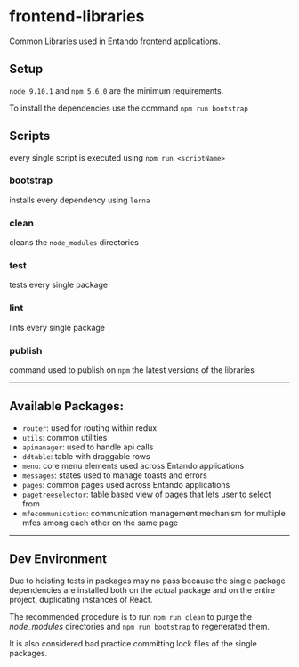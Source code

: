 # frontend-libraries

Common Libraries used in Entando frontend applications.

## Setup

`node 9.10.1` and `npm 5.6.0` are the minimum requirements.

To install the dependencies use the command `npm run bootstrap`

## Scripts

every single script is executed using `npm run <scriptName>`

### bootstrap
installs every dependency using `lerna`

### clean
cleans the `node_modules` directories

### test
tests every single package

### lint
lints every single package

### publish
command used to publish on `npm` the latest versions of the libraries

---

## Available Packages:

- `router`: used for routing within redux
- `utils`: common utilities
- `apimanager`: used to handle api calls
- `ddtable`: table with draggable rows
- `menu`: core menu elements used across Entando applications
- `messages`: states used to manage toasts and errors
- `pages`: common pages used across Entando applications
- `pagetreeselector`: table based view of pages that lets user to select from
- `mfecommunication`: communication management mechanism for multiple mfes among each other on the same page

---

## Dev Environment

Due to hoisting tests in packages may no pass because the single package dependencies are installed both on the actual package and on the entire project, duplicating instances of React.

The recommended procedure is to run `npm run clean` to purge the *node_modules* directories and `npm run bootstrap` to regenerated them.

It is also considered bad practice committing lock files of the single packages.
